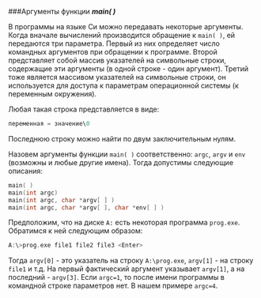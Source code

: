 ###Аргументы функции ***main( )***

В программы на языке Си можно передавать некоторые аргументы. Когда вначале вычислений производится обращение к `main( )`, ей передаются три параметра. Первый из них определяет число командных аргументов при обращении к программе. Второй представляет собой массив указателей на символьные строки, содержащие эти аргументы (в одной строке - один аргумент). Третий тоже является массивом указателей на символьные строки, он используется для доступа к параметрам операционной системы (к переменным окружения).

Любая такая строка представляется в виде:

```c
переменная = значение\0
```

Последнюю строку можно найти по двум заключительным нулям.

Назовем аргументы функции `main( )` соответственно: `argc`, `argv` и `env` (возможны и любые другие имена). Тогда допустимы следующие описания:

```c
main( )
main(int argc)
main(int argc, char *argv[ ] )
main(int argc, char *argv[ ], char *env[ ] )
```

Предположим, что на диске `A:` есть некоторая программа `prog.exe`. Обратимся к ней следующим образом:

```c
A:\>prog.exe file1 file2 file3 <Enter>
```

Тогда `argv[0]` - это указатель на строку `A:\prog.exe`, `argv[1]` - на строку `file1` и т.д. На первый фактический аргумент указывает `argv[1]`, а на последний - `argv[3]`. Если `argc=1`, то после имени программы в командной строке параметров нет. В нашем примере `argc=4`\.